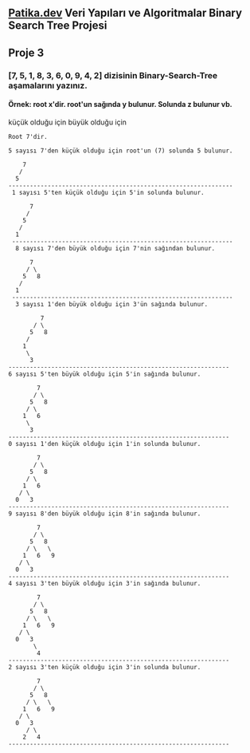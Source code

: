 ## [Patika.dev](https://www.patika.dev/tr) Veri Yapıları ve Algoritmalar Binary Search Tree Projesi

## Proje 3

### [7, 5, 1, 8, 3, 6, 0, 9, 4, 2] dizisinin Binary-Search-Tree aşamalarını yazınız.
#### Örnek: root x'dir. root'un sağında y bulunur. Solunda z bulunur vb.

küçük olduğu için
büyük olduğu için
```
Root 7'dir. 

5 sayısı 7'den küçük olduğu için root'un (7) solunda 5 bulunur.

    7
   /
  5
---------------------------------------------------------------
 1 sayısı 5'ten küçük olduğu için 5'in solunda bulunur.
 
      7
     /
    5
   /
  1
 --------------------------------------------------------------
  8 sayısı 7'den büyük olduğu için 7'nin sağından bulunur.
  
      7
     / \
    5   8
   /
  1
 -------------------------------------------------------------- 
  3 sayısı 1'den büyük olduğu için 3'ün sağında bulunur.
  
         7
       / \
      5   8
     /
    1
     \
      3
--------------------------------------------------------------     
6 sayısı 5'ten büyük olduğu için 5'in sağında bulunur.

        7
       / \
      5   8
     / \
    1   6
     \
      3
--------------------------------------------------------------
0 sayısı 1'den küçük olduğu için 1'in solunda bulunur.

        7
       / \
      5   8
     / \
    1   6
   / \
  0   3
-------------------------------------------------------------- 
9 sayısı 8'den büyük olduğu için 8'in sağında bulunur.

        7
       / \
      5   8
     / \   \
    1   6   9
   / \
  0   3
--------------------------------------------------------------
4 sayısı 3'ten büyük olduğu için 3'in sağında bulunur. 
  
        7
       / \
      5   8
     / \   \
    1   6   9
   / \
  0   3
       \
        4
-------------------------------------------------------------- 
2 sayısı 3'ten küçük olduğu için 3'in solunda bulunur.

        7
       / \
      5   8
     / \   \
    1   6   9
   / \
  0   3
     / \
    2   4
--------------------------------------------------------------
```
